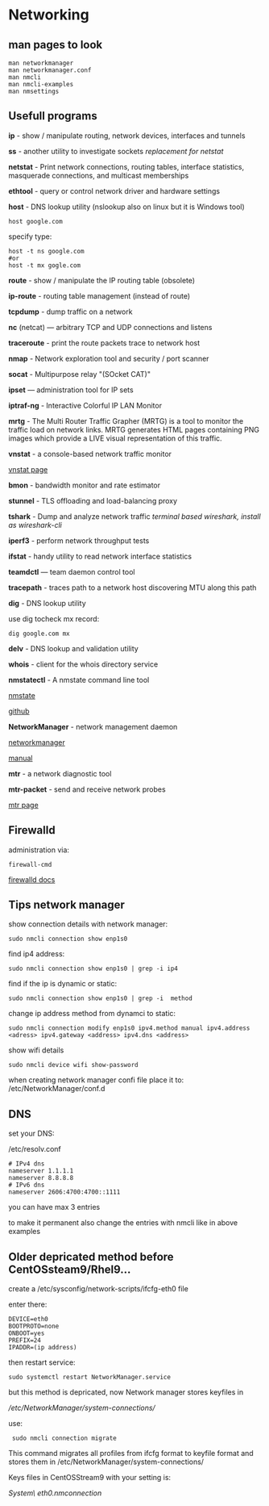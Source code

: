 # Networking

## man pages to look
```
man networkmanager
man networkmanager.conf
man nmcli
man nmcli-examples
man nmsettings
```

## Usefull programs

**ip** - show / manipulate routing, network devices, interfaces and tunnels

**ss** - another utility to investigate sockets *replacement for netstat*

**netstat**  -  Print  network connections, routing tables, interface statistics, masquerade connections, and multicast
       memberships

**ethtool** - query or control network driver and hardware settings

**host** - DNS lookup utility (nslookup also on linux but it is Windows tool)

```
host google.com
```

specify type:

```
host -t ns google.com
#or
host -t mx gogle.com
```


**route** - show / manipulate the IP routing table (obsolete)

**ip-route** - routing table management (instead of route)

**tcpdump** - dump traffic on a network

**nc** (netcat) — arbitrary TCP and UDP connections and listens

**traceroute** - print the route packets trace to network host

**nmap** - Network exploration tool and security / port scanner

**socat** - Multipurpose relay "(SOcket CAT)"

**ipset** — administration tool for IP sets

**iptraf-ng** - Interactive Colorful IP LAN Monitor

**mrtg** - The Multi Router Traffic Grapher (MRTG) is a tool to monitor the traffic load on network links.  MRTG generates HTML pages
       containing PNG images which provide a LIVE visual representation of this traffic.

**vnstat** - a console-based network traffic monitor

[vnstat page](https://humdi.net/vnstat/)

**bmon** - bandwidth monitor and rate estimator

**stunnel** - TLS offloading and load-balancing proxy

**tshark** - Dump and analyze network traffic *terminal based wireshark, install as wireshark-cli*

**iperf3** - perform network throughput tests

**ifstat** - handy utility to read network interface statistics



**teamdctl** — team daemon control tool



**tracepath** - traces path to a network host discovering MTU along this path

**dig** - DNS lookup utility

use dig tocheck mx record:
```
dig google.com mx
```

**delv** - DNS lookup and validation utility


**whois** - client for the whois directory service


**nmstatectl** - A nmstate command line tool

[nmstate](https://nmstate.io/)

[github](https://github.com/nmstate/nmstate)

**NetworkManager** - network management daemon

[networkmanager](https://networkmanager.dev/)

[manual](https://developer-old.gnome.org/NetworkManager/stable/nmcli.html)

**mtr** - a network diagnostic tool

**mtr-packet** - send and receive network probes

[mtr page](https://www.bitwizard.nl/mtr/)

## Firewalld

administration via:
```
firewall-cmd 
```
[firewalld docs](https://firewalld.org/documentation/)



## Tips network manager

show connection details with network manager:
```
sudo nmcli connection show enp1s0
```
find ip4 address:
```
sudo nmcli connection show enp1s0 | grep -i ip4
```
find if the ip is dynamic or static:

```
sudo nmcli connection show enp1s0 | grep -i  method
```
change ip address method from dynamci to static:

```
sudo nmcli connection modify enp1s0 ipv4.method manual ipv4.address <adress> ipv4.gateway <address> ipv4.dns <address>
```
show wifi details

```
sudo nmcli device wifi show-password
```

when creating network manager confi file place it to: /etc/NetworkManager/conf.d



## DNS

set your DNS:

/etc/resolv.conf
```
# IPv4 dns
nameserver 1.1.1.1
nameserver 8.8.8.8
# IPv6 dns
nameserver 2606:4700:4700::1111
```
you can have max 3 entries

to make it permanent also change the entries with nmcli like in above examples


## Older depricated method before CentOSsteam9/Rhel9...

create a  /etc/sysconfig/network-scripts/ifcfg-eth0 file

enter there:
```
DEVICE=eth0
BOOTPROTO=none
ONBOOT=yes
PREFIX=24
IPADDR=(ip address)
```
then restart service:
```
sudo systemctl restart NetworkManager.service
```
but this method is depricated, now Network manager stores keyfiles in

*/etc/NetworkManager/system-connections/*

use:
```
 sudo nmcli connection migrate
```

This command migrates all profiles from ifcfg format to keyfile
format and stores them in /etc/NetworkManager/system-connections/

Keys files in CentOSStream9 with your setting is:

*System\ eth0.nmconnection*



